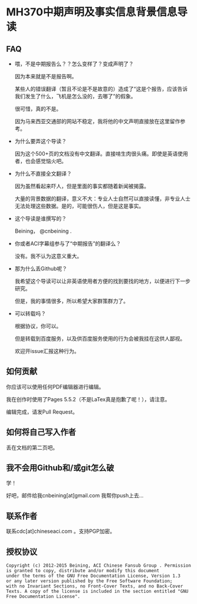 MH370中期声明及事实信息背景信息导读
====================


FAQ
------------

- 喂，不是中期报告么？？怎么变样了？变成声明了？

    因为本来就是不是报告啊。
    
    某些人的错误翻译（暂且不论是不是故意的）造成了“这是个报告，应该告诉我们发生了什么，飞机是怎么没的，去哪了”的假象。
    
    很可惜，真的不是。
    
    因为马来西亚交通部的网站不稳定，我将他的中文声明直接放在这里留作参考。

- 为什么要弄这个导读？

    因为这个500+页的文档没有中文翻译。直接啃生肉很头痛。即使是英语使用者，也会感觉恼火吧。

- 为什么不直接全文翻译？

    因为虽然看起来吓人，但是里面的事实都随着新闻被揭露。
    
    大量的背景数据的翻译，意义不大：专业人士自然可以直接读懂，非专业人士无法处理这些数据。是的，可能很伤人，但是这是事实。

- 这个导读是谁撰写的？

    Beining， @cnbeining .

- 你或者ACI字幕组参与了“中期报告”的翻译么？

    没有。我不认为这意义重大。

- 那为什么丢Github呢？

    我希望这个导读可以让非英语使用者方便的找到要找的地方，以便进行下一步研究。

    但是，我的事情很多，所以希望大家群策群力了。

- 可以转载吗？

    根据协议，你可以。
    
    但是转载到百度服务，以及供百度服务使用的行为会被我挂在这供人鄙视。
    
    欢迎开issue汇报这种行为。


如何贡献
-----
你应该可以使用任何PDF编辑器进行编辑。

我在创作时使用了Pages 5.5.2（不是LaTex真是抱歉了呢！），请注意。

编辑完成，请发Pull Request。


如何将自己写入作者
-----
丢在文档的第二页吧。


我不会用Github和/或git怎么破
-----
学！

好吧，邮件给我cnbeining[at]gmail.com 我帮你push上去...

联系作者
-----
联系cdc[at]chineseaci.com 。支持PGP加密。

授权协议
-----
    Copyright (c) 2012-2015 Beining, ACI Chinese Fansub Group . Permission is granted to copy, distribute and/or modify this document
    under the terms of the GNU Free Documentation License, Version 1.3
    or any later version published by the Free Software Foundation;
    with no Invariant Sections, no Front-Cover Texts, and no Back-Cover Texts. A copy of the license is included in the section entitled "GNU
    Free Documentation License".
